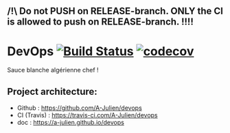 ## **/!\ Do not PUSH on RELEASE-branch. ONLY the CI is allowed to push on RELEASE-branch. !!!!**

# DevOps [![Build Status](https://travis-ci.com/A-Julien/devops.svg?branch=master)](https://travis-ci.com/A-Julien/tacOS) [![codecov](https://codecov.io/gh/A-Julien/devops/branch/release/graph/badge.svg)](https://codecov.io/gh/A-Julien/devops)

Sauce blanche algérienne chef !

## Project architecture:

*	Github : https://github.com/A-Julien/devops
*	CI (Travis) : https://travis-ci.com/A-Julien/devops
*	doc : https://a-julien.github.io/devops


